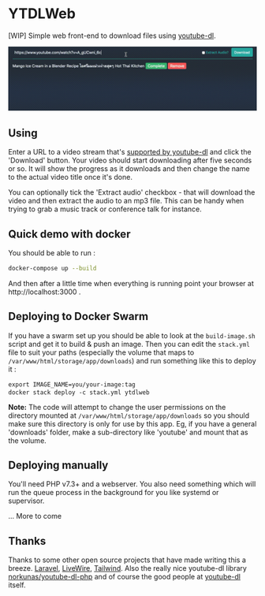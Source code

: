 # YTDLWeb

[WIP] Simple web front-end to download files using [youtube-dl](http://ytdl-org.github.io/youtube-dl/).

![screenshot](./screenshot.gif)

## Using

Enter a URL to a video stream that's [supported by youtube-dl](http://ytdl-org.github.io/youtube-dl/supportedsites.html) and click the 'Download' button.  Your video should start downloading after five seconds or so.  It will show the progress as it downloads and then change the name
to the actual video title once it's done.

You can optionally tick the 'Extract audio' checkbox - that will download the video and then extract the audio to an mp3 file.  This can be handy when trying to grab a music track or conference talk for instance.

## Quick demo with docker

You should be able to run :
```bash
docker-compose up --build
```
And then after a little time when everything is running point your browser at http://localhost:3000 .

## Deploying to Docker Swarm

If you have a swarm set up you should be able to look at the `build-image.sh` script and get it to build & push an image.  Then you can edit the `stack.yml` file to suit your paths (especially the volume that maps to `/var/www/html/storage/app/downloads`) and run something like this to deploy it :

```
export IMAGE_NAME=you/your-image:tag
docker stack deploy -c stack.yml ytdlweb
```

__Note:__ The code will attempt to change the user permissions on the directory mounted at `/var/www/html/storage/app/downloads` so you should make sure this directory is only for use by this app.  Eg, if you have a general 'downloads' folder, make a sub-directory like 'youtube' and mount that as the volume.

## Deploying manually

You'll need PHP v7.3+ and a webserver.  You also need something which will run the queue process in the background for you like systemd or supervisor.

... More to come

## Thanks

Thanks to some other open source projects that have made writing this a breeze.  [Laravel](https://laravel.com/), [LiveWire](https://laravel-livewire.com/), [Tailwind](https://laravel-livewire.com/).  Also the really nice youtube-dl library [norkunas/youtube-dl-php](https://github.com/norkunas/youtube-dl-php) and of course the good people at [youtube-dl](http://ytdl-org.github.io/youtube-dl/) itself.

